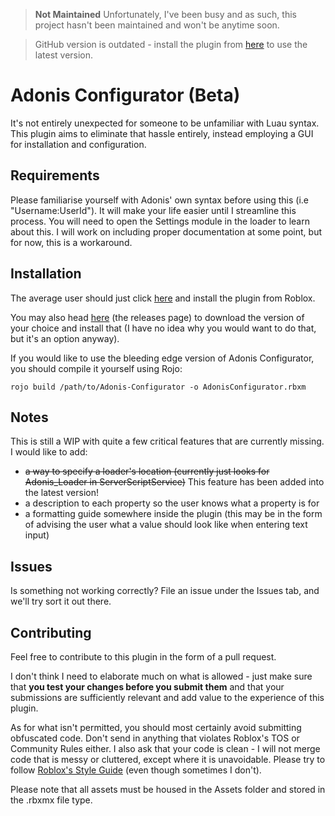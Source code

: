 > **Not Maintained**
> Unfortunately, I've been busy and as such, this project hasn't been maintained and won't be anytime soon.

> GitHub version is outdated - install the plugin from [here](https://www.roblox.com/library/8359267635/Adonis-Configurator) to use the latest version.

# Adonis Configurator (Beta)

It's not entirely unexpected for someone to be unfamiliar with Luau syntax. This plugin aims to eliminate that hassle entirely, instead employing a GUI for installation and configuration.

## Requirements
Please familiarise yourself with Adonis' own syntax before using this (i.e "Username:UserId"). It will make your life easier until I streamline this process. You will need to open the Settings module in the loader to learn about this. I will work on including proper documentation at some point, but for now, this is a workaround.

## Installation

The average user should just click [here](https://www.roblox.com/library/8359267635/Adonis-Configurator) and install the plugin from Roblox.

You may also head [here](https://github.com/happyman090/Adonis-Configurator/releases) (the releases page) to download the version of your choice and install that (I have no idea why you would want to do that, but it's an option anyway).

If you would like to use the bleeding edge version of Adonis Configurator, you should compile it yourself using Rojo:

`rojo build /path/to/Adonis-Configurator -o AdonisConfigurator.rbxm`

## Notes

This is still a WIP with quite a few critical features that are currently missing. I would like to add:
- ~~a way to specify a loader's location (currently just looks for Adonis_Loader in ServerScriptService)~~ This feature has been added into the latest version!
- a description to each property so the user knows what a property is for
- a formatting guide somewhere inside the plugin (this may be in the form of advising the user what a value should look like when entering text input)

## Issues

Is something not working correctly? File an issue under the Issues tab, and we'll try sort it out there.

## Contributing

Feel free to contribute to this plugin in the form of a pull request. 

I don't think I need to elaborate much on what is allowed - just make sure that **you test your changes before you submit them** and that your submissions are sufficiently relevant and add value to the experience of this plugin. 

As for what isn't permitted, you should most certainly avoid submitting obfuscated code. Don't send in anything that violates Roblox's TOS or Community Rules either. I also ask that your code is clean - I will not merge code that is messy or cluttered, except where it is unavoidable. Please try to follow [Roblox's Style Guide](https://roblox.github.io/lua-style-guide/) (even though sometimes I don't).

Please note that all assets must be housed in the Assets folder and stored in the .rbxmx file type.

